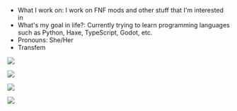 - What I work on: I work on FNF mods and other stuff that I'm interested in
- What's my goal in life?: Currently trying to learn programming languages such as Python, Haxe, TypeScript, Godot, etc.
- Pronouns: She/Her
- Transfem

![](https://raw.githubusercontent.com/NebulaZone1/github-profile-summary-cards-example/master/profile-summary-card-output/dracula/0-profile-details.svg)

![](https://raw.githubusercontent.com/NebulaZone1/github-profile-summary-cards-example/master/profile-summary-card-output/dracula/1-repos-per-language.svg)

![](https://raw.githubusercontent.com/NebulaZone1/github-profile-summary-cards-example/master/profile-summary-card-output/dracula/2-most-commit-language.svg)

![](https://raw.githubusercontent.com/NebulaZone1/github-profile-summary-cards-example/master/profile-summary-card-output/dracula/3-stats.svg)
